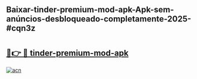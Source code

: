## Baixar-tinder-premium-mod-apk-Apk-sem-anúncios-desbloqueado-completamente-2025-#cqn3z

# <h2><a href="https://ainizakaria.my?title=tinder-premium-mod-apk&ref=20M">🔗👉 🔴 tinder-premium-mod-apk</a></h2>

[![acn](https://github.com/user-attachments/assets/0f9c940e-d8b0-45ae-aac7-cd30a18b3e1c)](https://ainizakaria.my?title=tinder-premium-mod-apk&ref=20M)

